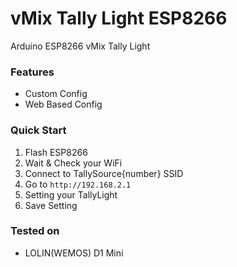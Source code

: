 # vMix Tally Light ESP8266
Arduino ESP8266 vMix Tally Light

### Features
- Custom Config
- Web Based Config

### Quick Start
1. Flash ESP8266
2. Wait & Check your WiFi
3. Connect to TallySource{number} SSID
4. Go to `http://192.168.2.1`
5. Setting your TallyLight
6. Save Setting

### Tested on
- LOLIN(WEMOS) D1 Mini
